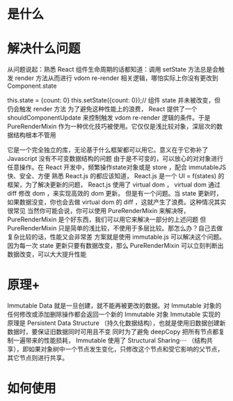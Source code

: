 # 是什么

# 解决什么问题
从问题说起：熟悉 React 组件生命周期的话都知道：调用 setState 方法总是会触发 render 方法从而进行 vdom re-render 相关逻辑，哪怕实际上你没有更改到 Component.state

this.state = {count: 0}
this.setState({count: 0});// 组件 state 并未被改变，但仍会触发 render 方法
为了避免这种性能上的浪费， React 提供了一个 shouldComponentUpdate 来控制触发 vdom re-render 逻辑的条件。于是 PureRenderMixin 作为一种优化技巧被使用。它仅仅是浅比较对象，深层次的数据结构根本不管用

它是一个完全独立的库，无论基于什么框架都可以用它。意义在于它弥补了 Javascript 没有不可变数据结构的问题
由于是不可变的，可以放心的对对象进行任意操作。在 React 开发中，频繁操作state对象或是 store ，配合 immutableJS 快、安全、方便
熟悉 React.js 的都应该知道， React.js 是一个 UI = f(states) 的框架，为了解决更新的问题， React.js 使用了 virtual dom ， virtual dom 通过 diff 修改 dom ，来实现高效的 dom 更新。
但是有一个问题。当 state 更新时，如果数据没变，你也会去做 virtual dom 的 diff ，这就产生了浪费。这种情况其实很常见
当然你可能会说，你可以使用 PureRenderMixin 来解决呀， PureRenderMixin 是个好东西，我们可以用它来解决一部分的上述问题
但 PureRenderMixin 只是简单的浅比较，不使用于多层比较。那怎么办？自己去做复杂比较的话，性能又会非常差
方案就是使用 immutable.js 可以解决这个问题。因为每一次 state 更新只要有数据改变，那么 PureRenderMixin 可以立刻判断出数据改变，可以大大提升性能

# 原理+
Immutable Data 就是一旦创建，就不能再被更改的数据。对 Immutable 对象的任何修改或添加删除操作都会返回一个新的 Immutable 对象
Immutable 实现的原理是 Persistent Data Structure （持久化数据结构），也就是使用旧数据创建新数据时，要保证旧数据同时可用且不变
同时为了避免 deepCopy 把所有节点都复制一遍带来的性能损耗， Immutable 使用了 Structural Sharing···· （结构共享），即如果对象树中一个节点发生变化，只修改这个节点和受它影响的父节点，其它节点则进行共享。


# 如何使用
